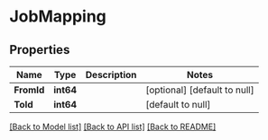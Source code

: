 # JobMapping

## Properties
Name | Type | Description | Notes
------------ | ------------- | ------------- | -------------
**FromId** | **int64** |  | [optional] [default to null]
**ToId** | **int64** |  | [default to null]

[[Back to Model list]](../README.md#documentation-for-models) [[Back to API list]](../README.md#documentation-for-api-endpoints) [[Back to README]](../README.md)

